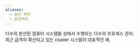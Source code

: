 ```yaml
---
aliases:
  - 분산 처리
  - 분산처리
---
```

다수의 분산된 컴퓨터 시스템들 상에서 수행되는 다수의 프로세스 관리.   
최근 급격히 확산되고 있는 cluster 시스템이 대표적인 예.